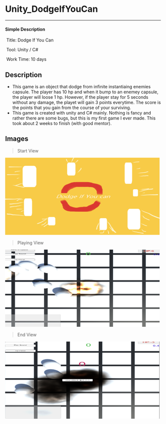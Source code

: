 # Unity_DodgeIfYouCan

---------

#### Simple Description

​	Title: Dodge If You Can

​	Tool: Unity / C#

​	Work Time: 10 days



##  Description

 *  This game is an object that dodge from infinite instantiaing enemies capsule. The player has 10 hp and when it bump to an enemey capsule, the player  will loose 1 hp. However, if the player stay for 5 seconds without any damage, the playet will gain 3 points everytime. The score is the points that you gain from the course of your surviving. 
 *  This game is created with unity and C# mainly. Nothing is fancy and rather there are some bugs, but this is my first game I ever made. This took about 2 weeks to finish (with good mentor).

## Images

> Start View

  <img src="ScreenShots/Start_View.png"
  img width="500" img height="250"></img>


> Playing View

  <img src="ScreenShots/Playing_View.png"
  img width="500" img height="250"></img>


> End View

  <img src="ScreenShots/End_View.png"
  img width="500" img height="250"></img>

